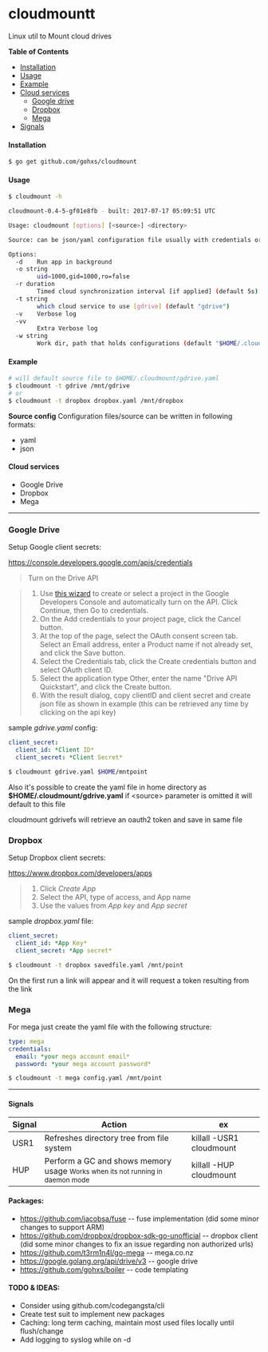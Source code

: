 cloudmountt
=====================
Linux util to Mount cloud drives

**Table of Contents**

- [Installation](#installation)
- [Usage](#usage)
- [Example](#example)
- [Cloud services](#cloud-services)
  - [Google drive](#google-drive)
  - [Dropbox](#dropbox)
  - [Mega](#mega)
- [Signals](#signals)

<a name="installation"></a>
#### Installation
```bash
$ go get github.com/gohxs/cloudmount
```

<a name="usage"></a>
#### Usage
```bash
$ cloudmount -h

cloudmount-0.4-5-gf01e8fb - built: 2017-07-17 05:09:51 UTC

Usage: cloudmount [options] [<source>] <directory>

Source: can be json/yaml configuration file usually with credentials or cloud specific configuration

Options:
  -d	Run app in background
  -o string
    	uid=1000,gid=1000,ro=false
  -r duration
    	Timed cloud synchronization interval [if applied] (default 5s)
  -t string
    	which cloud service to use [gdrive] (default "gdrive")
  -v	Verbose log
  -vv
    	Extra Verbose log
  -w string
    	Work dir, path that holds configurations (default "$HOME/.cloudmount")

```
<a name="example"></a>
#### Example
```bash
# will default source file to $HOME/.cloudmount/gdrive.yaml
$ cloudmount -t gdrive /mnt/gdrive
# or 
$ cloudmount -t dropbox dropbox.yaml /mnt/dropbox
```

**Source config**
Configuration files/source can be written in following formats:   
* yaml
* json

<a name="cloud-services"></a>
#### Cloud services
* Google Drive
* Dropbox
* Mega

--------------

<a name="google-drive"></a>
### Google Drive

Setup Google client secrets:

https://console.developers.google.com/apis/credentials

>	Turn on the Drive API

>	1. Use [this wizard](https://console.developers.google.com/start/api?id=drive) to create or select a project in the Google Developers Console and automatically turn on the API. Click Continue, then Go to credentials.
>	2. On the Add credentials to your project page, click the Cancel button.
>	3. At the top of the page, select the OAuth consent screen tab. Select an Email address, enter a Product name if not already set, and click the Save button.
>	4. Select the Credentials tab, click the Create credentials button and select OAuth client ID.
>	5. Select the application type Other, enter the name "Drive API Quickstart", and click the Create button.
>	6. With the result dialog, copy clientID and client secret and create json file as shown in example (this can be retrieved any time by clicking on the api key)

sample _gdrive.yaml_ config:    
```yaml
client_secret:
  client_id: *Client ID*
  client_secret: *Client Secret*
```
```bash
$ cloudmount gdrive.yaml $HOME/mntpoint
```

Also it's possible to create the yaml file in home directory as 
__$HOME/.cloudmount/gdrive.yaml__
if &lt;source&gt; parameter is omitted it will default to this file

cloudmount gdrivefs will retrieve an oauth2 token and save in same file


<a name="dropbox"></a>
### Dropbox

Setup Dropbox client secrets:

https://www.dropbox.com/developers/apps

> 1. Click _Create App_ 
> 2. Select the API, type of access, and App name 
> 3. Use the values from _App key_ and _App secret_

sample _dropbox.yaml_ file:
```yaml
client_secret:
  client_id: *App Key*
  client_secret: *App secret*

```

```bash
$ cloudmount -t dropbox savedfile.yaml /mnt/point
```

On the first run a link will appear and it will request a token resulting from the link
<a name="mega"></a>
### Mega

For mega just create the yaml file with the following structure:
```yaml
type: mega
credentials: 
  email: *your mega account email*
  password: *your mega account password*
```

```bash
$ cloudmount -t mega config.yaml /mnt/point
```

--------------------

#### Signals
Signal | Action                                                                                               | ex
-------|------------------------------------------------------------------------------------------------------|-----------------
USR1   | Refreshes directory tree from file system                                                            | killall -USR1 cloudmount
HUP    | Perform a GC and shows memory usage <small>Works when its not running in daemon mode</small>         | killall -HUP cloudmount



#### Packages:
 * https://github.com/jacobsa/fuse -- fuse implementation (did some minor changes to support ARM)
 * https://github.com/dropbox/dropbox-sdk-go-unofficial -- dropbox  client (did some minor changes to fix an issue regarding non authorized urls)
 * https://github.com/t3rm1n4l/go-mega -- mega.co.nz
 * https://google.golang.org/api/drive/v3 -- google drive
 * https://github.com/gohxs/boiler -- code templating


#### TODO & IDEAS:
* Consider using github.com/codegangsta/cli
* Create test suit to implement new packages
* Caching: long term caching, maintain most used files locally until flush/change
* Add logging to syslog while on -d


